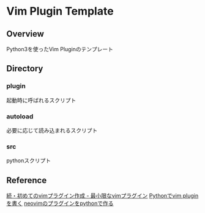 # Vim Plugin Template

## Overview
Python3を使ったVim Pluginのテンプレート  

## Directory
### plugin
起動時に呼ばれるスクリプト  
### autoload
必要に応じて読み込まれるスクリプト  
### src
pythonスクリプト

## Reference
[続・初めてのvimプラグイン作成 - 最小限なvimプラグイン](https://qiita.com/bonjin6770@github/items/31e60707ecf2ad6c4496)
[Pythonでvim pluginを書く](https://qiita.com/zakuro9715/items/98449dd4c6b9e1d61ef5)
[neovimのプラグインをpythonで作る](https://qiita.com/ragiko/items/0d2a82603832f18a68e8)
